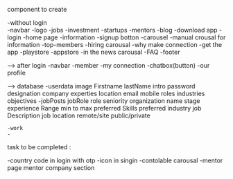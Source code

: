 component to create

-without login  
    -navbar
        -logo
        -jobs
        -investment
        -startups
        -mentors
        -blog
        -download app
        -login
    -home page
        -information 
        -signup botton
    -carousel
    -manual crousal for information 
    -top-members
    -hiring carousal
    -why make connection 
    -get the app
        -playstore 
        -appstore
    -in the news carousal
    -FAQ
    -footer

--> after login
    -navbar
        -member
        -my connection
        -chatbox(button)
        -our profile

--> database
    -userdata
        image
        Firstname
        lastName
        intro
        password
        designation
        company
        experties
        location
        email
        mobile
        roles 
        industries
        objectives
    -jobPosts
        jobRole
            role
            seniority
        organization
            name
            stage
        experience Range
            min to max
        preferred Skills
        preferred industry
        job Description
        job location
        remote/site
        public/private
        
    -work
    -


task to be completed :

-country code in login with otp
-icon in singin 
-contolable carousal
-mentor page mentor company section